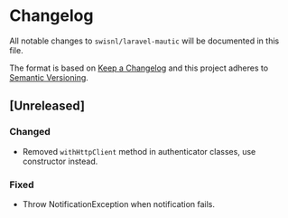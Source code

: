 # Changelog

All notable changes to `swisnl/laravel-mautic` will be documented in this file.

The format is based on [Keep a Changelog](http://keepachangelog.com/en/1.0.0/)
and this project adheres to [Semantic Versioning](http://semver.org/spec/v2.0.0.html).

## [Unreleased]

### Changed

* Removed `withHttpClient` method in authenticator classes, use constructor instead.

### Fixed

* Throw NotificationException when notification fails.
